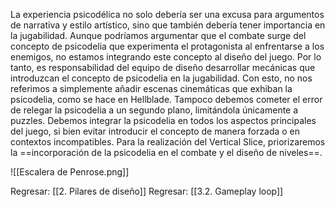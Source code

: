 
La experiencia psicodélica no solo debería ser una excusa para argumentos de narrativa y estilo artístico, sino que también debería tener importancia en la jugabilidad. Aunque podríamos argumentar que el combate surge del concepto de psicodelia que experimenta el protagonista al enfrentarse a los enemigos, no estamos integrando este concepto al diseño del juego. Por lo tanto, es responsabilidad del equipo de diseño desarrollar mecánicas que introduzcan el concepto de psicodelia en la jugabilidad. Con esto, no nos referimos a simplemente añadir escenas cinemáticas que exhiban la psicodelia, como se hace en Hellblade. Tampoco debemos cometer el error de relegar la psicodelia a un segundo plano, limitándola únicamente a puzzles. Debemos integrar la psicodelia en todos los aspectos principales del juego, si bien evitar introducir el concepto de manera forzada o en contextos incompatibles. Para la realización del Vertical Slice, priorizaremos la ==incorporación de la psicodelia en el combate y el diseño de niveles==.

![[Escalera de Penrose.png]]


Regresar: [[2. Pilares de diseño]]
Regresar: [[3.2. Gameplay loop]]
